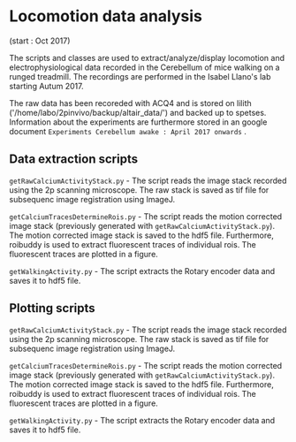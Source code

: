 # Locomotion data analysis

(start : Oct 2017)

The scripts and classes are used to extract/analyze/display locomotion and electrophysiological data recorded in the Cerebellum of mice walking on a runged treadmill. The recordings are performed in the Isabel Llano's lab starting Autum 2017.

The raw data has been recoreded with ACQ4 and is stored on lilith ('/home/labo/2pinvivo/backup/altair_data/') and backed up to spetses. Information about the experiments are furthermore stored in an google document ``Experiments Cerebellum awake : April 2017 onwards`` .

## Data extraction scripts

`getRawCalciumActivityStack.py` - The script reads the image stack recorded using the 2p scanning microscope. The raw stack is saved as tif file for subsequenc image registration using ImageJ.

`getCalciumTracesDetermineRois.py` - The script reads the motion corrected image stack (previously generated with `getRawCalciumActivityStack.py`). The motion
corrected image stack is saved to the hdf5 file. Furthermore, roibuddy is used to extract fluorescent traces of individual rois. The fluorescent traces
are plotted in a figure.

`getWalkingActivity.py` - The script extracts the Rotary encoder data and saves it to hdf5 file.



## Plotting scripts

`getRawCalciumActivityStack.py` - The script reads the image stack recorded using the 2p scanning microscope. The raw stack is saved as tif file for subsequenc image registration using ImageJ.

`getCalciumTracesDetermineRois.py` - The script reads the motion corrected image stack (previously generated with `getRawCalciumActivityStack.py`). The motion
corrected image stack is saved to the hdf5 file. Furthermore, roibuddy is used to extract fluorescent traces of individual rois. The fluorescent traces
are plotted in a figure.

`getWalkingActivity.py` - The script extracts the Rotary encoder data and saves it to hdf5 file.

